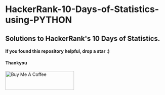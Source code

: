 # HackerRank-10-Days-of-Statistics-using-PYTHON
## Solutions to HackerRank's 10 Days of Statistics.
#### If you found this repository helpful, drop a star :)
#### Thankyou

<a href="https://www.buymeacoffee.com/cosmictechie" target="_blank"><img src="https://cdn.buymeacoffee.com/buttons/v2/default-yellow.png" alt="Buy Me A Coffee" style="height: 60px !important;width: 217px !important;" ></a>
